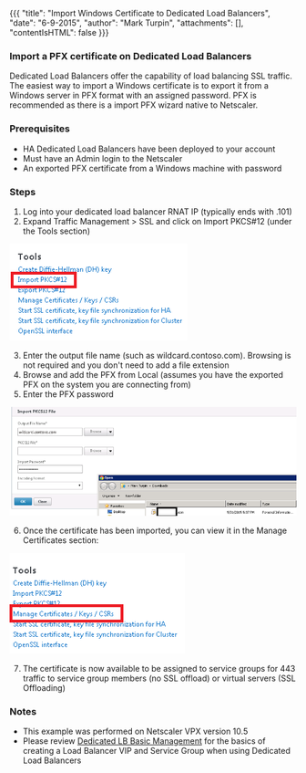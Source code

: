 {{{
  "title": "Import Windows Certificate to Dedicated Load Balancers",
  "date": "6-9-2015",
  "author": "Mark Turpin",
  "attachments": [],
  "contentIsHTML": false
}}}

### Import a PFX certificate on Dedicated Load Balancers

Dedicated Load Balancers offer the capability of load balancing SSL traffic.  The easiest way to import a Windows certificate is to export it from a Windows server in PFX format with an assigned password.  PFX is recommended as there is a import PFX wizard native to Netscaler.

### Prerequisites

* HA Dedicated Load Balancers have been deployed to your account
* Must have an Admin login to the Netscaler
* An exported PFX certificate from a Windows machine with password

### Steps

1. Log into your dedicated load balancer RNAT IP (typically ends with .101)
2. Expand Traffic Management > SSL and click on Import PKCS#12 (under the Tools section)

![LB Menu](../images/import-pfx-dedicated-load-balancers-1.png)

3. Enter the output file name (such as wildcard.contoso.com).  Browsing is not required and you don't need to add a file extension
4. Browse and add the PFX from Local (assumes you have the exported PFX on the system you are connecting from)
5. Enter the PFX password

![LB Menu](../images/import-pfx-dedicated-load-balancers-2.png)

6. Once the certificate has been imported, you can view it in the Manage Certificates section:

![LB Menu](../images/import-pfx-dedicated-load-balancers-3.png)

7. The certificate is now available to be assigned to service groups for 443 traffic to service group members (no SSL offload) or virtual servers (SSL Offloading)

### Notes

* This example was performed on Netscaler VPX version 10.5
* Please review [Dedicated LB Basic Management](../network/dedicated-load-balancer-basic-management.md) for the basics of creating a Load Balancer VIP and Service Group when using Dedicated Load Balancers
